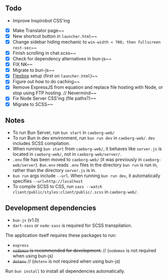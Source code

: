 ## Todo
* Improve Inspirobot CSS'ing
* [x] Make Translator page~~
* [x] New shortcut button in `launcher.html`~~
* [x] Change sidebar hiding mechanic to `win-width < 700; then fullscreen rest-sec`~~
* [x] Finish scrolling in chat.scss~~
* [x] Check for dependency alternatives in bun-js~~
* [x] FIX NK~~
* [x] Migrate to bun-js~~
* [x] [Flexbox](https://www.youtube.com/watch?v=fYq5PXgSsbE) setup (first on `launcher.html`)~~
* [x] Figure out how to do caching~~
* [x] Remove ExpressJS from equation and replace file hosting with Node, or stop using FTP hosting. // Nevermind~~
* [x] Fix Node Server CSS'ing (file paths?)~~
* [x] Migrate to SCSS~~

## Notes
* To run Bun Server, run `bun start` in `caeborg-web/`
* To run Bun in dev environment, run `bun run dev` in `caeborg-web/`. `dev` includes SCSS compilation.
* When running `bun start` from `caeborg-web/`, it behaves like `server.js` is located in `caeborg-web/`, not in `caeborg-web/server/`.
* `.env` file has been moved to `caeborg-web/` (it was previously in `caeborg-web/server`). `Bun.env` reads `.env` files in the directory `bun run` is run in, rather than the directory `server.js` is in.
* `bun run` args include `--url`. When running `bun run dev`, it automatically specifies `--url=http://localhost`
* To compile SCSS to CSS, run `sass --watch client/public/styles:client/public/.scss` in `caeborg-web/`.

## Development dependencies
* `bun-js` (v1.0)
* `dart-sass` or `node-sass` is required for SCSS transpilation.

The application itself requires these packages to run:
* `express`
* ~~`nodemon` is recommended for development.~~ // (`nodemon` is not required when using bun-js)
* ~~`dotenv`~~ // (`dotenv` is not required when using bun-js)

Run `bun install` to install all dependencies automatically.
